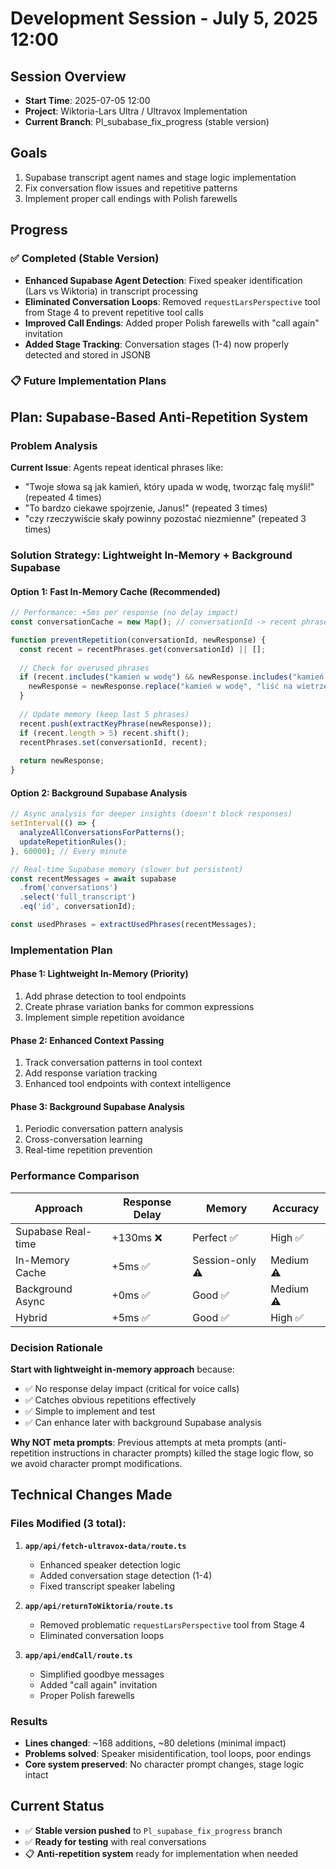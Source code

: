 # Development Session - July 5, 2025 12:00

## Session Overview
- **Start Time**: 2025-07-05 12:00
- **Project**: Wiktoria-Lars Ultra / Ultravox Implementation
- **Current Branch**: Pl_subabase_fix_progress (stable version)

## Goals
1. Supabase transcript agent names and stage logic implementation
2. Fix conversation flow issues and repetitive patterns
3. Implement proper call endings with Polish farewells

## Progress

### ✅ Completed (Stable Version)
- **Enhanced Supabase Agent Detection**: Fixed speaker identification (Lars vs Wiktoria) in transcript processing
- **Eliminated Conversation Loops**: Removed `requestLarsPerspective` tool from Stage 4 to prevent repetitive tool calls
- **Improved Call Endings**: Added proper Polish farewells with "call again" invitation
- **Added Stage Tracking**: Conversation stages (1-4) now properly detected and stored in JSONB

### 📋 Future Implementation Plans

## Plan: Supabase-Based Anti-Repetition System

### Problem Analysis
**Current Issue**: Agents repeat identical phrases like:
- "Twoje słowa są jak kamień, który upada w wodę, tworząc falę myśli!" (repeated 4 times)
- "To bardzo ciekawe spojrzenie, Janus!" (repeated 3 times)
- "czy rzeczywiście skały powinny pozostać niezmienne" (repeated 3 times)

### Solution Strategy: Lightweight In-Memory + Background Supabase

#### Option 1: Fast In-Memory Cache (Recommended)
```javascript
// Performance: +5ms per response (no delay impact)
const conversationCache = new Map(); // conversationId -> recent phrases

function preventRepetition(conversationId, newResponse) {
  const recent = recentPhrases.get(conversationId) || [];
  
  // Check for overused phrases
  if (recent.includes("kamień w wodę") && newResponse.includes("kamień w wodę")) {
    newResponse = newResponse.replace("kamień w wodę", "liść na wietrze");
  }
  
  // Update memory (keep last 5 phrases)
  recent.push(extractKeyPhrase(newResponse));
  if (recent.length > 5) recent.shift();
  recentPhrases.set(conversationId, recent);
  
  return newResponse;
}
```

#### Option 2: Background Supabase Analysis
```javascript
// Async analysis for deeper insights (doesn't block responses)
setInterval(() => {
  analyzeAllConversationsForPatterns();
  updateRepetitionRules();
}, 60000); // Every minute

// Real-time Supabase memory (slower but persistent)
const recentMessages = await supabase
  .from('conversations')
  .select('full_transcript')
  .eq('id', conversationId);

const usedPhrases = extractUsedPhrases(recentMessages);
```

### Implementation Plan

#### Phase 1: Lightweight In-Memory (Priority)
1. Add phrase detection to tool endpoints
2. Create phrase variation banks for common expressions
3. Implement simple repetition avoidance

#### Phase 2: Enhanced Context Passing
1. Track conversation patterns in tool context
2. Add response variation tracking
3. Enhanced tool endpoints with context intelligence

#### Phase 3: Background Supabase Analysis
1. Periodic conversation pattern analysis
2. Cross-conversation learning
3. Real-time repetition prevention

### Performance Comparison
| Approach | Response Delay | Memory | Accuracy |
|----------|----------------|---------|----------|
| Supabase Real-time | +130ms ❌ | Perfect ✅ | High ✅ |
| In-Memory Cache | +5ms ✅ | Session-only ⚠️ | Medium ⚠️ |
| Background Async | +0ms ✅ | Good ✅ | Medium ⚠️ |
| Hybrid | +5ms ✅ | Good ✅ | High ✅ |

### Decision Rationale
**Start with lightweight in-memory approach** because:
- ✅ No response delay impact (critical for voice calls)
- ✅ Catches obvious repetitions effectively
- ✅ Simple to implement and test
- ✅ Can enhance later with background Supabase analysis

**Why NOT meta prompts**: Previous attempts at meta prompts (anti-repetition instructions in character prompts) killed the stage logic flow, so we avoid character prompt modifications.

## Technical Changes Made

### Files Modified (3 total):
1. **`app/api/fetch-ultravox-data/route.ts`**
   - Enhanced speaker detection logic
   - Added conversation stage detection (1-4)
   - Fixed transcript speaker labeling

2. **`app/api/returnToWiktoria/route.ts`**
   - Removed problematic `requestLarsPerspective` tool from Stage 4
   - Eliminated conversation loops

3. **`app/api/endCall/route.ts`**
   - Simplified goodbye messages
   - Added "call again" invitation
   - Proper Polish farewells

### Results
- **Lines changed**: ~168 additions, ~80 deletions (minimal impact)
- **Problems solved**: Speaker misidentification, tool loops, poor endings
- **Core system preserved**: No character prompt changes, stage logic intact

## Current Status
- ✅ **Stable version pushed** to `Pl_supabase_fix_progress` branch
- ✅ **Ready for testing** with real conversations
- 📋 **Anti-repetition system** ready for implementation when needed